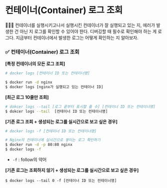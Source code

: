 # 컨테이너(Container) 로그 조회

<aside>
👨🏻‍🏫 컨테이너를 실행시키고나서 실행시킨 컨테이너가 잘 실행되고 있는 지, 에러가 발생한 건 아닌 지 로그를 확인할 수 있어야 한다. 
  디버깅할 때 필수로 확인해야 하는 게 로그다. 
  지금부터 컨테이너에서 발생한 로그는 어떻게 확인하는 지 알아보자.
</aside>

### ✅ 컨테이너(Container) 로그 조회

**[특정 컨테이너의 모든 로그 조회]**

```bash
# docker logs [컨테이너 ID 또는 컨테이너명]

$ docker run -d nginx
$ docker logs [nginx가 실행되고 있는 컨테이너 ID]
```

**[최근 로그 10줄만 조회]**

```bash
# dokcer logs --tail [로그 끝부터 표시할 줄 수] [컨테이너 ID 또는 컨테이너명]
$ dokcer logs --tail  [컨테이너 ID 또는 컨테이너명]
```

**[기존 로그 조회 + 생성되는 로그를 실시간으로 보고 싶은 경우]**

```bash
# docker logs -f [컨테이너 ID 또는 컨테이너명]

# Nginx의 컨테이너에 실시간으로 쌓이는 로그 확인하기
$ docker run -d -p 80:80 nginx
$ docker logs -f
```

- `-f` : follow의 약어

**[기존 로그는 조회하지 않기 + 생성되는 로그를 실시간으로 보고 싶은 경우]**

```
$ docker logs --tail 0 -f [컨테이너 ID 또는 컨테이너명]
```

